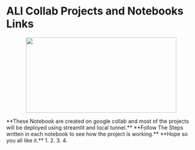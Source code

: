 # ALl Collab Projects and Notebooks Links
<p align = 'center'>
<img  width = '400px' height = '200px' src = 'https://upload.wikimedia.org/wikipedia/commons/thumb/d/d0/Google_Colaboratory_SVG_Logo.svg/1200px-Google_Colaboratory_SVG_Logo.svg.png' />
</p>
**These Notebook are created on google collab and most of the projects will be deployed using streamlit and local tunnel.**
**Follow The Steps written in each notebook to see how the project is working.**
**Hope so you all like it.**
1. 
2. 
3. 
4. 
